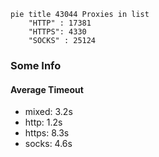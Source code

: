 
```mermaid
pie title 43044 Proxies in list
    "HTTP" : 17381
    "HTTPS": 4330
    "SOCKS" : 25124
```

### Some Info
#### Average Timeout

- mixed: 3.2s
- http: 1.2s
- https: 8.3s
- socks: 4.6s